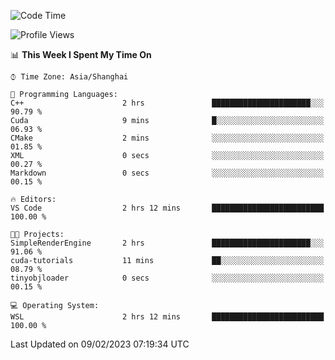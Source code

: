 <!--START_SECTION:waka-->
![Code Time](http://img.shields.io/badge/Code%20Time-624%20hrs%201%20min-blue)

![Profile Views](http://img.shields.io/badge/Profile%20Views-2-blue)

📊 **This Week I Spent My Time On** 

```text
⌚︎ Time Zone: Asia/Shanghai

💬 Programming Languages: 
C++                      2 hrs               ██████████████████████░░░   90.79 % 
Cuda                     9 mins              █░░░░░░░░░░░░░░░░░░░░░░░░   06.93 % 
CMake                    2 mins              ░░░░░░░░░░░░░░░░░░░░░░░░░   01.85 % 
XML                      0 secs              ░░░░░░░░░░░░░░░░░░░░░░░░░   00.27 % 
Markdown                 0 secs              ░░░░░░░░░░░░░░░░░░░░░░░░░   00.15 % 

🔥 Editors: 
VS Code                  2 hrs 12 mins       █████████████████████████   100.00 % 

🐱‍💻 Projects: 
SimpleRenderEngine       2 hrs               ██████████████████████░░░   91.06 % 
cuda-tutorials           11 mins             ██░░░░░░░░░░░░░░░░░░░░░░░   08.79 % 
tinyobjloader            0 secs              ░░░░░░░░░░░░░░░░░░░░░░░░░   00.15 % 

💻 Operating System: 
WSL                      2 hrs 12 mins       █████████████████████████   100.00 % 

```


 Last Updated on 09/02/2023 07:19:34 UTC
<!--END_SECTION:waka-->